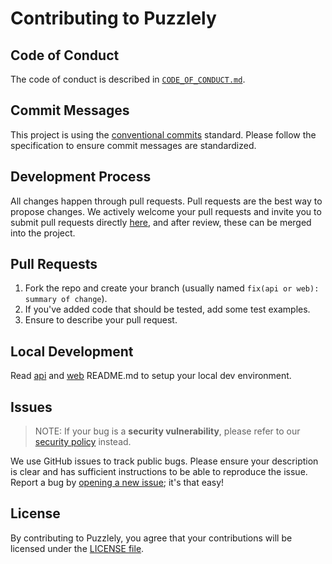 # Contributing to Puzzlely

## Code of Conduct

The code of conduct is described in [`CODE_OF_CONDUCT.md`](CODE_OF_CONDUCT.md).

## Commit Messages

This project is using the [conventional commits](https://www.conventionalcommits.org/en/v1.0.0-beta.4/) standard. Please follow the specification to ensure commit messages are standardized.

## Development Process

All changes happen through pull requests. Pull requests are the best way to propose changes. We actively welcome your pull requests and invite you to submit pull requests directly [here](https://github.com/RagOfJoes/puzzlely/pulls), and after review, these can be merged into the project.

## Pull Requests

1. Fork the repo and create your branch (usually named `fix(api or web): summary of change`).
2. If you've added code that should be tested, add some test examples.
3. Ensure to describe your pull request.

## Local Development

Read [api](api) and [web](web) README.md to setup your local dev environment.

## Issues

> NOTE: If your bug is a **security vulnerability**, please refer to our [security policy](SECURITY.md) instead.

We use GitHub issues to track public bugs. Please ensure your description is clear and has sufficient instructions to be able to reproduce the issue. Report a bug by <a href="https://github.com/RagOfJoes/puzzlely/issues">opening a new issue</a>; it's that easy!

## License

By contributing to Puzzlely, you agree that your contributions will be licensed under the [LICENSE file](LICENSE).